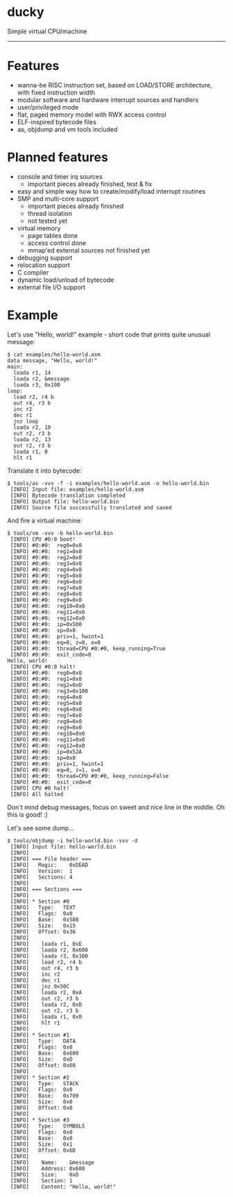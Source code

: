 ducky
=====

Simple virtual CPU/machine

- - -

# Features

* wanna-be RISC instruction set, based on LOAD/STORE architecture, with fixed instruction width
* modular software and hardware interrupt sources and handlers
* user/privileged mode
* flat, paged memory model with RWX access control
* ELF-inspired bytecode files
* as, objdump and vm tools included

# Planned features

* console and timer irq sources
  * important pieces already finished, test & fix
* easy and simple way how to create/modify/load interrupt routines
* SMP and multi-core support
  * important pieces already finished
  * thread isolation
  * not tested yet
* virtual memory
  * page tables done
  * access control done
  * mmap'ed external sources not finished yet
* debugging support
* relocation support
* C compiler
* dynamic load/unload of bytecode
* external file I/O support

# Example

Let's use "Hello, world!" example - short code that prints quite unusual message:

```
$ cat examples/hello-world.asm
data message, "Hello, world!"
main:
  loada r1, 14
  loada r2, &message
  loada r3, 0x100
loop:
  load r2, r4 b
  out r4, r3 b
  inc r2
  dec r1
  jnz loop
  loada r2, 10
  out r2, r3 b
  loada r2, 13
  out r2, r3 b
  loada r1, 0
  hlt r1
```

Translate it into bytecode:

```
$ tools/as -vvv -f -i examples/hello-world.asm -o hello-world.bin
 [INFO] Input file: examples/hello-world.asm
 [INFO] Bytecode translation completed
 [INFO] Output file: hello-world.bin
 [INFO] Source file successfully translated and saved
```

And fire a virtual machine:

```
$ tools/vm -vvv -b hello-world.bin
 [INFO] CPU #0:0 boot!
 [INFO] #0:#0:  reg0=0x0
 [INFO] #0:#0:  reg1=0x0
 [INFO] #0:#0:  reg2=0x0
 [INFO] #0:#0:  reg3=0x0
 [INFO] #0:#0:  reg4=0x0
 [INFO] #0:#0:  reg5=0x0
 [INFO] #0:#0:  reg6=0x0
 [INFO] #0:#0:  reg7=0x0
 [INFO] #0:#0:  reg8=0x0
 [INFO] #0:#0:  reg9=0x0
 [INFO] #0:#0:  reg10=0x0
 [INFO] #0:#0:  reg11=0x0
 [INFO] #0:#0:  reg12=0x0
 [INFO] #0:#0:  ip=0x500
 [INFO] #0:#0:  sp=0x0
 [INFO] #0:#0:  priv=1, hwint=1
 [INFO] #0:#0:  eq=0, z=0, o=0
 [INFO] #0:#0:  thread=CPU #0:#0, keep_running=True
 [INFO] #0:#0:  exit_code=0
Hello, world!
 [INFO] CPU #0:0 halt!
 [INFO] #0:#0:  reg0=0x0
 [INFO] #0:#0:  reg1=0x0
 [INFO] #0:#0:  reg2=0xD
 [INFO] #0:#0:  reg3=0x100
 [INFO] #0:#0:  reg4=0x0
 [INFO] #0:#0:  reg5=0x0
 [INFO] #0:#0:  reg6=0x0
 [INFO] #0:#0:  reg7=0x0
 [INFO] #0:#0:  reg8=0x0
 [INFO] #0:#0:  reg9=0x0
 [INFO] #0:#0:  reg10=0x0
 [INFO] #0:#0:  reg11=0x0
 [INFO] #0:#0:  reg12=0x0
 [INFO] #0:#0:  ip=0x52A
 [INFO] #0:#0:  sp=0x0
 [INFO] #0:#0:  priv=1, hwint=1
 [INFO] #0:#0:  eq=0, z=1, o=0
 [INFO] #0:#0:  thread=CPU #0:#0, keep_running=False
 [INFO] #0:#0:  exit_code=0
 [INFO] CPU #0 halt!
 [INFO] All halted
```

Don't mind debug messages, focus on sweet and nice line in the middle. Oh this is good! :)

Let's see some dump...

```
$ tools/objdump -i hello-world.bin -vvv -d
 [INFO] Input file: hello-world.bin 
 [INFO] 
 [INFO] === File header === 
 [INFO]   Magic:    0xDEAD 
 [INFO]   Version:  1 
 [INFO]   Sections: 4 
 [INFO] 
 [INFO] === Sections === 
 [INFO] 
 [INFO] * Section #0 
 [INFO]   Type:   TEXT 
 [INFO]   Flags:  0x0 
 [INFO]   Base:   0x500 
 [INFO]   Size:   0x15 
 [INFO]   Offset: 0x36 
 [INFO] 
 [INFO]    loada r1, 0xE  
 [INFO]    loada r2, 0x600  
 [INFO]    loada r3, 0x100  
 [INFO]    load r2, r4 b 
 [INFO]    out r4, r3 b 
 [INFO]    inc r2  
 [INFO]    dec r1  
 [INFO]    jnz 0x50C  
 [INFO]    loada r2, 0xA  
 [INFO]    out r2, r3 b 
 [INFO]    loada r2, 0xD  
 [INFO]    out r2, r3 b 
 [INFO]    loada r1, 0x0  
 [INFO]    hlt r1  
 [INFO] 
 [INFO] * Section #1 
 [INFO]   Type:   DATA 
 [INFO]   Flags:  0x0 
 [INFO]   Base:   0x600 
 [INFO]   Size:   0xD 
 [INFO]   Offset: 0x60 
 [INFO] 
 [INFO] * Section #2 
 [INFO]   Type:   STACK 
 [INFO]   Flags:  0x0 
 [INFO]   Base:   0x700 
 [INFO]   Size:   0x0 
 [INFO]   Offset: 0x0 
 [INFO] 
 [INFO] * Section #3 
 [INFO]   Type:   SYMBOLS 
 [INFO]   Flags:  0x0 
 [INFO]   Base:   0x0 
 [INFO]   Size:   0x1 
 [INFO]   Offset: 0x6D 
 [INFO] 
 [INFO]    Name:    &message
 [INFO]    Address: 0x600
 [INFO]    Size:    0xD
 [INFO]    Section: 1
 [INFO]    Content: "Hello, world!"
```
